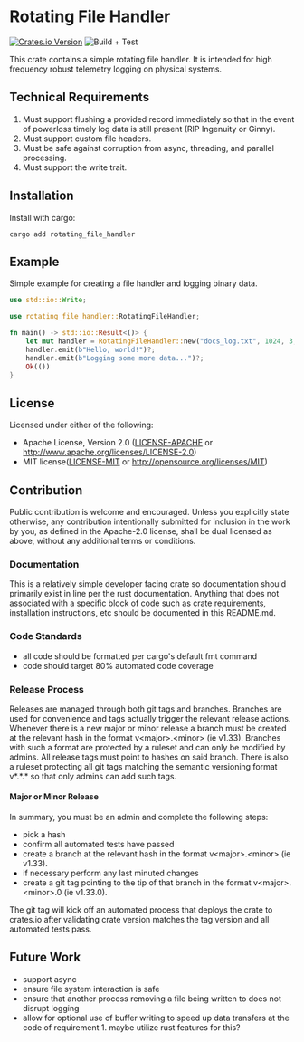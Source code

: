 # Rotating File Handler

[![Crates.io Version](https://img.shields.io/crates/v/rotating_file_handler.svg)](https://crates.io/crates/rotating_file_handler)
![Build + Test](https://github.com/flocked-agriculture/rotating_file_handler/actions/workflows/main_ci.yml/badge.svg?branch=main)

This crate contains a simple rotating file handler. It is intended for high frequency robust telemetry logging on physical systems.

## Technical Requirements

1. Must support flushing a provided record immediately so that in the event of powerloss timely log data is still present (RIP Ingenuity or Ginny).
2. Must support custom file headers.
3. Must be safe against corruption from async, threading, and parallel processing.
4. Must support the write trait.

## Installation

Install with cargo:

`cargo add rotating_file_handler`

## Example

Simple example for creating a file handler and logging binary data.

```rust
use std::io::Write;

use rotating_file_handler::RotatingFileHandler;

fn main() -> std::io::Result<()> {
    let mut handler = RotatingFileHandler::new("docs_log.txt", 1024, 3, None)?;
    handler.emit(b"Hello, world!")?;
    handler.emit(b"Logging some more data...")?;
    Ok(())
}
```

## License

Licensed under either of the following:

- Apache License, Version 2.0 ([LICENSE-APACHE](LICENSE-APACHE) or http://www.apache.org/licenses/LICENSE-2.0)
- MIT license([LICENSE-MIT](LICENSE-MIT) or http://opensource.org/licenses/MIT)

## Contribution

Public contribution is welcome and encouraged. Unless you explicitly state otherwise, any contribution intentionally submitted
for inclusion in the work by you, as defined in the Apache-2.0 license, shall be
dual licensed as above, without any additional terms or conditions.

### Documentation

This is a relatively simple developer facing crate so documentation should primarily exist in line per the rust documentation. Anything that does not associated with a specific block of code such as crate requirements, installation instructions, etc should be documented in this README.md.

### Code Standards

- all code should be formatted per cargo's default fmt command
- code should target 80% automated code coverage

### Release Process

Releases are managed through both git tags and branches. Branches are used for convenience and tags actually trigger the relevant release actions. Whenever there is a new major or minor release a branch must be created at the relevant hash in the format v\<major\>.\<minor\> (ie v1.33). Branches with such a format are protected by a ruleset and can only be modified by admins. All release tags must point to hashes on said branch. There is also a ruleset protecting all git tags matching the semantic versioning format v*.*.\* so that only admins can add such tags.

#### Major or Minor Release

In summary, you must be an admin and complete the following steps:

- pick a hash
- confirm all automated tests have passed
- create a branch at the relevant hash in the format v\<major\>.\<minor\> (ie v1.33).
- if necessary perform any last minuted changes
- create a git tag pointing to the tip of that branch in the format v\<major\>.\<minor\>.0 (ie v1.33.0).

The git tag will kick off an automated process that deploys the crate to crates.io after validating crate version matches the tag version and all automated tests pass.

## Future Work

- support async
- ensure file system interaction is safe
- ensure that another process removing a file being written to does not disrupt logging
- allow for optional use of buffer writing to speed up data transfers at the code of requirement 1. maybe utilize rust features for this?
